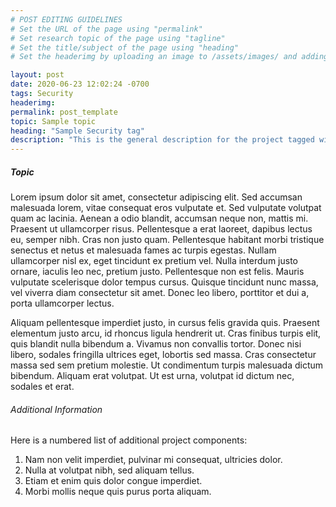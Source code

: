```yaml
---
# POST EDITING GUIDELINES
# Set the URL of the page using "permalink"
# Set research topic of the page using "tagline"
# Set the title/subject of the page using "heading"
# Set the headerimg by uploading an image to /assets/images/ and adding the URL to "headerimg"

layout: post
date: 2020-06-23 12:02:24 -0700
tags: Security
headerimg:
permalink: post_template
topic: Sample topic
heading: "Sample Security tag"
description: "This is the general description for the project tagged with the Velosity tag."
---
```

<!-- Project Overview section -->
<div class="container-fluid bg-gray my-5 py-5">
    <div class="container pt-4">
        <h5>Topic</h5>
         <P>Lorem ipsum dolor sit amet, consectetur adipiscing elit. Sed accumsan malesuada lorem, vitae consequat eros vulputate et. Sed vulputate volutpat quam ac lacinia. Aenean a odio blandit, accumsan neque non, mattis mi. Praesent ut ullamcorper risus. Pellentesque a erat laoreet, dapibus lectus eu, semper nibh. Cras non justo quam. Pellentesque habitant morbi tristique senectus et netus et malesuada fames ac turpis egestas. Nullam ullamcorper nisl ex, eget tincidunt ex pretium vel. Nulla interdum justo ornare, iaculis leo nec, pretium justo. Pellentesque non est felis. Mauris vulputate scelerisque dolor tempus cursus. Quisque tincidunt nunc massa, vel viverra diam consectetur sit amet. Donec leo libero, porttitor et dui a, porta ullamcorper lectus.</P>
        <P>Aliquam pellentesque imperdiet justo, in cursus felis gravida quis. Praesent elementum justo arcu, id rhoncus ligula hendrerit ut. Cras finibus turpis elit, quis blandit nulla bibendum a. Vivamus non convallis tortor. Donec nisi libero, sodales fringilla ultrices eget, lobortis sed massa. Cras consectetur massa sed sem pretium molestie. Ut condimentum turpis malesuada dictum bibendum. Aliquam erat volutpat. Ut est urna, volutpat id dictum nec, sodales et erat.</P>
    </div>
</div>
<!-- /Project Overview section -->
<!-- Project Details and Additional Info -->
<div class="container">
    <h6>Additional Information</h6>
        <P>Here is a numbered list of additional project components:</P>
        <ol>
            <li>Nam non velit imperdiet, pulvinar mi consequat, ultricies dolor.</li>
            <li>Nulla at volutpat nibh, sed aliquam tellus.</li>
            <li>Etiam et enim quis dolor congue imperdiet.</li>
            <li>Morbi mollis neque quis purus porta aliquam.</li>
        </ol>
</div>
<!-- /Project Details and Additional Info -->
